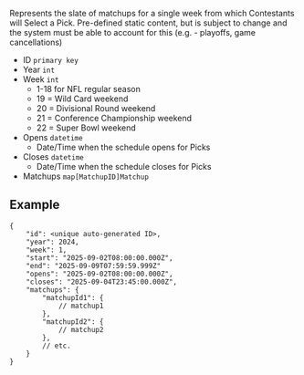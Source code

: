 Represents the slate of matchups for a single week from which Contestants will Select a Pick.
Pre-defined static content, but is subject to change and the system must be able to account for this (e.g. - playoffs, game cancellations)

- ID `primary key`
- Year `int`
- Week `int`
	- 1-18 for NFL regular season
	- 19 = Wild Card weekend
	- 20 = Divisional Round weekend
	- 21 = Conference Championship weekend
	- 22 = Super Bowl weekend
- Opens `datetime`
	- Date/Time when the schedule opens for Picks
- Closes `datetime`
	- Date/Time when the schedule closes for Picks
- Matchups `map[MatchupID]Matchup`
## Example
```
{
	"id": <unique auto-generated ID>,
	"year": 2024,
	"week": 1,
	"start": "2025-09-02T08:00:00.000Z",
	"end": "2025-09-09T07:59:59.999Z"
	"opens": "2025-09-02T08:00:00.000Z",
	"closes": "2025-09-04T23:45:00.000Z",
	"matchups": {
		"matchupId1": {
			// matchup1
		},
		"matchupId2": {
			// matchup2
		},
		// etc.
	}
}
```